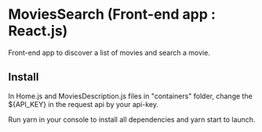 # MoviesSearch (Front-end app : React.js)

Front-end app to discover a list of movies and search a movie.

## Install

In Home.js and MoviesDescription.js files in "containers" folder, change the ${API_KEY} in the request api by your api-key.

Run yarn in your console to install all dependencies and yarn start to launch.
